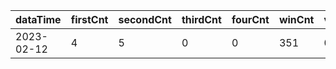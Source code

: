 |dataTime|firstCnt|secondCnt|thirdCnt|fourCnt|winCnt|vrate|wrate|
|-|-|-|-|-|-|-|-|
|2023-02-12|4|5|0|0|351|0%|0%|